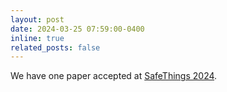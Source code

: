 ```yaml
---
layout: post
date: 2024-03-25 07:59:00-0400
inline: true
related_posts: false
---
```


We have one paper accepted at <a href="https://safe-things-2024.github.io/"> SafeThings 2024</a>. 
